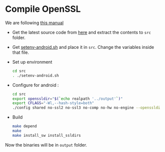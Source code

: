 # Compile OpenSSL

We are following [this manual](https://wiki.openssl.org/index.php/Android#OpenSSL_Library)

* Get the latest source code from [here](https://www.openssl.org/source/) and extract the contents to `src` folder.

* Get [setenv-android.sh](https://wiki.openssl.org/images/7/70/Setenv-android.sh) and place it in `src`. Change the variables inside that file.

* Set up environment
  ```bash
  cd src
  . ./setenv-android.sh
  ```

* Configure for android :
  ```bash
  cd src
  export openssldir="$(`echo realpath '../output'`)"
  export CFLAGS="-Wl,--hash-style=both"
  ./config shared no-ssl2 no-ssl3 no-comp no-hw no-engine --openssldir="$openssldir" --prefix="$openssldir"
  ```

* Build
  ```bash
  make depend
  make
  make install_sw install_ssldirs
  ```

Now the binaries will be in `output` folder.
